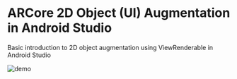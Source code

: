 # ARCore 2D Object (UI) Augmentation in Android Studio
Basic introduction to 2D object augmentation using ViewRenderable in Android Studio

![demo](demo/demo.gif)



